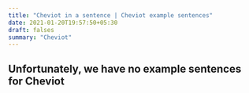 ```yaml
---
title: "Cheviot in a sentence | Cheviot example sentences"
date: 2021-01-20T19:57:50+05:30
draft: falses
summary: "Cheviot"
---
```

## Unfortunately, we have no example sentences for Cheviot                 
